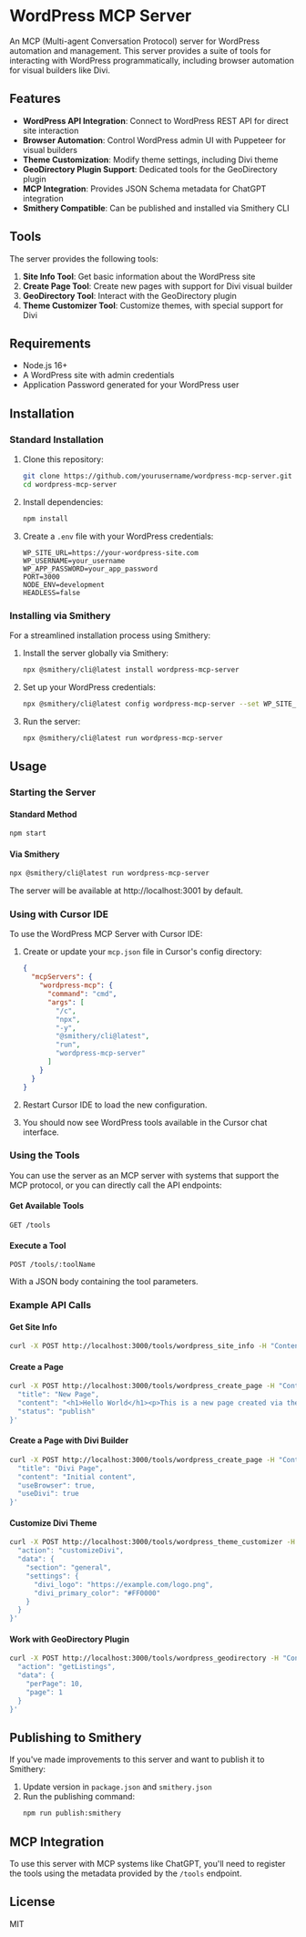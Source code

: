 # WordPress MCP Server

An MCP (Multi-agent Conversation Protocol) server for WordPress automation and management. This server provides a suite of tools for interacting with WordPress programmatically, including browser automation for visual builders like Divi.

## Features

- **WordPress API Integration**: Connect to WordPress REST API for direct site interaction
- **Browser Automation**: Control WordPress admin UI with Puppeteer for visual builders
- **Theme Customization**: Modify theme settings, including Divi theme
- **GeoDirectory Plugin Support**: Dedicated tools for the GeoDirectory plugin
- **MCP Integration**: Provides JSON Schema metadata for ChatGPT integration
- **Smithery Compatible**: Can be published and installed via Smithery CLI

## Tools

The server provides the following tools:

1. **Site Info Tool**: Get basic information about the WordPress site
2. **Create Page Tool**: Create new pages with support for Divi visual builder
3. **GeoDirectory Tool**: Interact with the GeoDirectory plugin
4. **Theme Customizer Tool**: Customize themes, with special support for Divi

## Requirements

- Node.js 16+
- A WordPress site with admin credentials
- Application Password generated for your WordPress user

## Installation

### Standard Installation

1. Clone this repository:
   ```bash
   git clone https://github.com/yourusername/wordpress-mcp-server.git
   cd wordpress-mcp-server
   ```

2. Install dependencies:
   ```bash
   npm install
   ```

3. Create a `.env` file with your WordPress credentials:
   ```
   WP_SITE_URL=https://your-wordpress-site.com
   WP_USERNAME=your_username
   WP_APP_PASSWORD=your_app_password
   PORT=3000
   NODE_ENV=development
   HEADLESS=false
   ```

### Installing via Smithery

For a streamlined installation process using Smithery:

1. Install the server globally via Smithery:
   ```bash
   npx @smithery/cli@latest install wordpress-mcp-server
   ```

2. Set up your WordPress credentials:
   ```bash
   npx @smithery/cli@latest config wordpress-mcp-server --set WP_SITE_URL=https://your-wordpress-site.com --set WP_USERNAME=your_username --set WP_APP_PASSWORD=your_app_password
   ```

3. Run the server:
   ```bash
   npx @smithery/cli@latest run wordpress-mcp-server
   ```

## Usage

### Starting the Server

#### Standard Method
```bash
npm start
```

#### Via Smithery
```bash
npx @smithery/cli@latest run wordpress-mcp-server
```

The server will be available at http://localhost:3001 by default.

### Using with Cursor IDE

To use the WordPress MCP Server with Cursor IDE:

1. Create or update your `mcp.json` file in Cursor's config directory:
   ```json
   {
     "mcpServers": {
       "wordpress-mcp": {
         "command": "cmd",
         "args": [
           "/c",
           "npx",
           "-y",
           "@smithery/cli@latest",
           "run",
           "wordpress-mcp-server"
         ]
       }
     }
   }
   ```

2. Restart Cursor IDE to load the new configuration.
3. You should now see WordPress tools available in the Cursor chat interface.

### Using the Tools

You can use the server as an MCP server with systems that support the MCP protocol, or you can directly call the API endpoints:

#### Get Available Tools

```
GET /tools
```

#### Execute a Tool

```
POST /tools/:toolName
```

With a JSON body containing the tool parameters.

### Example API Calls

#### Get Site Info

```bash
curl -X POST http://localhost:3000/tools/wordpress_site_info -H "Content-Type: application/json" -d '{}'
```

#### Create a Page

```bash
curl -X POST http://localhost:3000/tools/wordpress_create_page -H "Content-Type: application/json" -d '{
  "title": "New Page",
  "content": "<h1>Hello World</h1><p>This is a new page created via the WordPress MCP Server.</p>",
  "status": "publish"
}'
```

#### Create a Page with Divi Builder

```bash
curl -X POST http://localhost:3000/tools/wordpress_create_page -H "Content-Type: application/json" -d '{
  "title": "Divi Page",
  "content": "Initial content",
  "useBrowser": true,
  "useDivi": true
}'
```

#### Customize Divi Theme

```bash
curl -X POST http://localhost:3000/tools/wordpress_theme_customizer -H "Content-Type: application/json" -d '{
  "action": "customizeDivi",
  "data": {
    "section": "general",
    "settings": {
      "divi_logo": "https://example.com/logo.png",
      "divi_primary_color": "#FF0000"
    }
  }
}'
```

#### Work with GeoDirectory Plugin

```bash
curl -X POST http://localhost:3000/tools/wordpress_geodirectory -H "Content-Type: application/json" -d '{
  "action": "getListings",
  "data": {
    "perPage": 10,
    "page": 1
  }
}'
```

## Publishing to Smithery

If you've made improvements to this server and want to publish it to Smithery:

1. Update version in `package.json` and `smithery.json`
2. Run the publishing command:
   ```bash
   npm run publish:smithery
   ```

## MCP Integration

To use this server with MCP systems like ChatGPT, you'll need to register the tools using the metadata provided by the `/tools` endpoint.

## License

MIT 